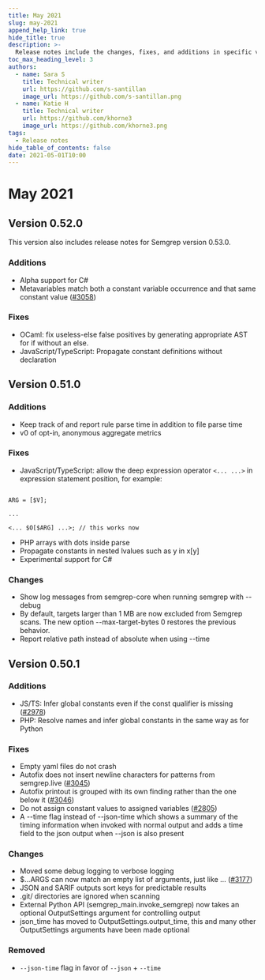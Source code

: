 ```yaml
---
title: May 2021
slug: may-2021
append_help_link: true
hide_title: true
description: >-
  Release notes include the changes, fixes, and additions in specific versions of Semgrep.
toc_max_heading_level: 3
authors:
  - name: Sara S
    title: Technical writer
    url: https://github.com/s-santillan
    image_url: https://github.com/s-santillan.png
  - name: Katie H
    title: Technical writer
    url: https://github.com/khorne3
    image_url: https://github.com/khorne3.png
tags: 
  - Release notes
hide_table_of_contents: false
date: 2021-05-01T10:00
---
```


# May 2021

## Version 0.52.0

This version also includes release notes for Semgrep version 0.53.0.

### Additions

- Alpha support for C#
- Metavariables match both a constant variable occurrence and that same constant value ([#3058](https://github.com/semgrep/semgrep/pull/3058))

### Fixes

- OCaml: fix useless-else false positives by generating appropriate AST for if without an else.
- JavaScript/TypeScript: Propagate constant definitions without declaration

## Version 0.51.0

### Additions

- Keep track of and report rule parse time in addition to file parse time
- v0 of opt-in, anonymous aggregate metrics

### Fixes

- JavaScript/TypeScript: allow the deep expression operator `<... ...>` in expression statement position, for example:

```

ARG = [$V];

...

<... $O[$ARG] ...>; // this works now

```

- PHP arrays with dots inside parse
- Propagate constants in nested lvalues such as y in x[y]
- Experimental support for C#

### Changes

- Show log messages from semgrep-core when running semgrep with --debug
- By default, targets larger than 1 MB are now excluded from Semgrep scans. The new option --max-target-bytes 0 restores the previous behavior.
- Report relative path instead of absolute when using --time

## Version 0.50.1

### Additions

- JS/TS: Infer global constants even if the const qualifier is missing ([#2978](https://github.com/semgrep/semgrep/pull/2978))
- PHP: Resolve names and infer global constants in the same way as for Python

### Fixes

- Empty yaml files do not crash
- Autofix does not insert newline characters for patterns from semgrep.live ([#3045](https://github.com/semgrep/semgrep/pull/3045))
- Autofix printout is grouped with its own finding rather than the one below it ([#3046](https://github.com/semgrep/semgrep/pull/3046))
- Do not assign constant values to assigned variables ([#2805](https://github.com/semgrep/semgrep/issues/2805))
- A --time flag instead of --json-time which shows a summary of the timing information when invoked with normal output and adds a time field to the json output when --json is also present

### Changes

- Moved some debug logging to verbose logging
- $...ARGS can now match an empty list of arguments, just like ... ([#3177](https://github.com/semgrep/semgrep/issues/3177))
- JSON and SARIF outputs sort keys for predictable results
- .git/ directories are ignored when scanning
- External Python API (semgrep_main.invoke_semgrep) now takes an optional OutputSettings argument for controlling output
- json_time has moved to OutputSettings.output_time, this and many other OutputSettings arguments have been made optional

### Removed

- `--json-time` flag in favor of `--json` + `--time`
